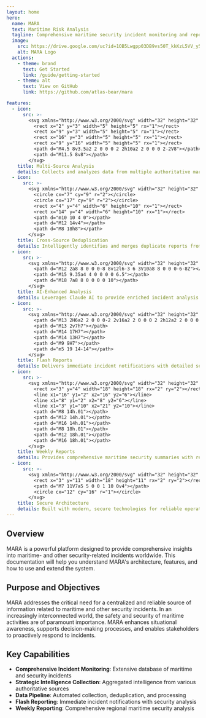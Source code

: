 ```yaml
---
layout: home
hero:
  name: MARA
  text: Maritime Risk Analysis
  tagline: Comprehensive maritime security incident monitoring and reporting
  image:
    src: https://drive.google.com/uc?id=1OB5Lwgpp03DB9vs50T_kkKzL5VV_y5Eo
    alt: MARA Logo
  actions:
    - theme: brand
      text: Get Started
      link: /guide/getting-started
    - theme: alt
      text: View on GitHub
      link: https://github.com/atlas-bear/mara

features:
  - icon: 
      src: >-
        <svg xmlns="http://www.w3.org/2000/svg" width="32" height="32" viewBox="0 0 24 24" fill="none" stroke="currentColor" stroke-width="2" stroke-linecap="round" stroke-linejoin="round">
          <rect x="2" y="3" width="5" height="5" rx="1"></rect>
          <rect x="9" y="3" width="5" height="5" rx="1"></rect>
          <rect x="16" y="3" width="5" height="5" rx="1"></rect>
          <rect x="9" y="16" width="5" height="5" rx="1"></rect>
          <path d="M4.5 8v3.5a2 2 0 0 0 2 2h10a2 2 0 0 0 2-2V8"></path>
          <path d="M11.5 8v8"></path>
        </svg>
    title: Multi-Source Analysis
    details: Collects and analyzes data from multiple authoritative maritime security sources
  - icon: 
      src: >-
        <svg xmlns="http://www.w3.org/2000/svg" width="32" height="32" viewBox="0 0 24 24" fill="none" stroke="currentColor" stroke-width="2" stroke-linecap="round" stroke-linejoin="round">
          <circle cx="7" cy="9" r="2"></circle>
          <circle cx="17" cy="9" r="2"></circle>
          <rect x="4" y="4" width="6" height="10" rx="1"></rect>
          <rect x="14" y="4" width="6" height="10" rx="1"></rect>
          <path d="m10 10 4 0"></path>
          <path d="M12 14v4"></path>
          <path d="M8 18h8"></path>
        </svg>
    title: Cross-Source Deduplication
    details: Intelligently identifies and merges duplicate reports from different sources
  - icon:
      src: >-
        <svg xmlns="http://www.w3.org/2000/svg" width="32" height="32" viewBox="0 0 24 24" fill="none" stroke="currentColor" stroke-width="2" stroke-linecap="round" stroke-linejoin="round">
          <path d="M12 2a8 8 0 0 0-8 8v12l6-3 6 3V10a8 8 0 0 0-6-8Z"></path>
          <path d="M15 9.35a4 4 0 0 0 0 6.5"></path>
          <path d="M18 7a8 8 0 0 0 0 10"></path>
        </svg>
    title: AI-Enhanced Analysis
    details: Leverages Claude AI to provide enriched incident analysis and recommendations
  - icon:
      src: >-
        <svg xmlns="http://www.w3.org/2000/svg" width="32" height="32" viewBox="0 0 24 24" fill="none" stroke="currentColor" stroke-width="2" stroke-linecap="round" stroke-linejoin="round">
          <path d="M13 2H6a2 2 0 0 0-2 2v16a2 2 0 0 0 2 2h12a2 2 0 0 0 2-2V9z"></path>
          <path d="M13 2v7h7"></path>
          <path d="M14 17H7"></path>
          <path d="M14 13H7"></path>
          <path d="M9 9H7"></path>
          <path d="m5 19 14-14"></path>
        </svg>
    title: Flash Reports
    details: Delivers immediate incident notifications with detailed security analysis
  - icon:
      src: >-
        <svg xmlns="http://www.w3.org/2000/svg" width="32" height="32" viewBox="0 0 24 24" fill="none" stroke="currentColor" stroke-width="2" stroke-linecap="round" stroke-linejoin="round">
          <rect x="3" y="4" width="18" height="18" rx="2" ry="2"></rect>
          <line x1="16" y1="2" x2="16" y2="6"></line>
          <line x1="8" y1="2" x2="8" y2="6"></line>
          <line x1="3" y1="10" x2="21" y2="10"></line>
          <path d="M8 14h.01"></path>
          <path d="M12 14h.01"></path>
          <path d="M16 14h.01"></path>
          <path d="M8 18h.01"></path>
          <path d="M12 18h.01"></path>
          <path d="M16 18h.01"></path>
        </svg>
    title: Weekly Reports
    details: Provides comprehensive maritime security summaries with regional analysis
  - icon:
      src: >-
        <svg xmlns="http://www.w3.org/2000/svg" width="32" height="32" viewBox="0 0 24 24" fill="none" stroke="currentColor" stroke-width="2" stroke-linecap="round" stroke-linejoin="round">
          <rect x="3" y="11" width="18" height="11" rx="2" ry="2"></rect>
          <path d="M7 11V7a5 5 0 0 1 10 0v4"></path>
          <circle cx="12" cy="16" r="1"></circle>
        </svg>
    title: Secure Architecture
    details: Built with modern, secure technologies for reliable operation
---
```


## Overview

MARA is a powerful platform designed to provide comprehensive insights into maritime- and other security-related incidents worldwide. This documentation will help you understand MARA's architecture, features, and how to use and extend the system.

## Purpose and Objectives

MARA addresses the critical need for a centralized and reliable source of information related to maritime and other security incidents. In an increasingly interconnected world, the safety and security of maritime activities are of paramount importance. MARA enhances situational awareness, supports decision-making processes, and enables stakeholders to proactively respond to incidents.

## Key Capabilities

- **Comprehensive Incident Monitoring**: Extensive database of maritime and security incidents
- **Strategic Intelligence Collection**: Aggregated intelligence from various authoritative sources
- **Data Pipeline**: Automated collection, deduplication, and processing
- **Flash Reporting**: Immediate incident notifications with security analysis
- **Weekly Reporting**: Comprehensive regional maritime security analysis
